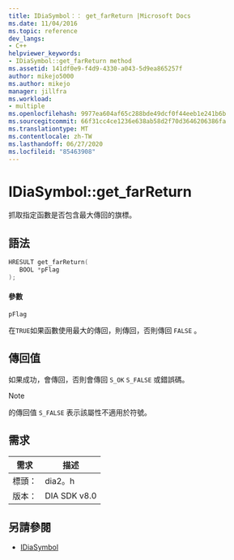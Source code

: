 ```yaml
---
title: IDiaSymbol：： get_farReturn |Microsoft Docs
ms.date: 11/04/2016
ms.topic: reference
dev_langs:
- C++
helpviewer_keywords:
- IDiaSymbol::get_farReturn method
ms.assetid: 141df0e9-f4d9-4330-a043-5d9ea865257f
author: mikejo5000
ms.author: mikejo
manager: jillfra
ms.workload:
- multiple
ms.openlocfilehash: 9977ea604af65c288bde49dcf0f44eeb1e241b6b
ms.sourcegitcommit: 66f31cc4ce1236e638ab58d2f70d3646206386fa
ms.translationtype: MT
ms.contentlocale: zh-TW
ms.lasthandoff: 06/27/2020
ms.locfileid: "85463908"
---
```

# <a name="idiasymbolget_farreturn"></a>IDiaSymbol::get_farReturn
抓取指定函數是否包含最大傳回的旗標。

## <a name="syntax"></a>語法

```C++
HRESULT get_farReturn(
   BOOL *pFlag
);
```

#### <a name="parameters"></a>參數
 `pFlag`

在`TRUE`如果函數使用最大的傳回，則傳回，否則傳回 `FALSE` 。

## <a name="return-value"></a>傳回值
 如果成功，會傳回，否則會傳回 `S_OK` `S_FALSE` 或錯誤碼。

> [!NOTE]
> 的傳回值 `S_FALSE` 表示該屬性不適用於符號。

## <a name="requirements"></a>需求

|需求|描述|
|-----------------|-----------------|
|標頭：|dia2。h|
|版本：|DIA SDK v8.0|

## <a name="see-also"></a>另請參閱
- [IDiaSymbol](../../debugger/debug-interface-access/idiasymbol.md)